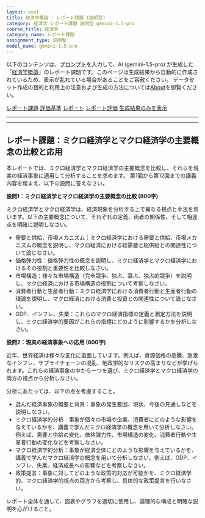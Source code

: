 ```yaml
---
layout: post
title: 経済学概論 - レポート課題 (説明型)
category: 経済学 レポート課題 説明型 gemini-1.5-pro
course_title: 経済学
category_name: レポート課題
assignment_type: 説明型
model_name: gemini-1.5-pro
---
```


以下のコンテンツは、[プロンプト](http://127.0.0.1:8000/generated/経済学/gemini-1.5-pro/prompt_レポート課題-説明型.md)を入力して、AI (gemini-1.5-pro) が生成した「[経済学概論](/contents/経済学/)」のレポート課題です。このページは生成結果から自動的に作成されているため、表示が乱れている場合があることをご容赦ください。
データセット作成の目的と利用上の注意および生成の方法については[About](/About)を御覧ください。

[レポート課題](../レポート課題-説明型)
[評価基準](../評価基準-説明型)
[レポート](../レポート-説明型)
[レポート評価](../レポート評価-説明型)
[生成結果のみを表示](http://127.0.0.1:8000/generated/経済学/gemini-1.5-pro/レポート課題-説明型.md)
  

***
***
  
## レポート課題：ミクロ経済学とマクロ経済学の主要概念の比較と応用

本レポートでは、ミクロ経済学とマクロ経済学の主要概念を比較し、それらを現実の経済事象に適用して分析することを求めます。  第1回から第12回までの講義内容を踏まえ、以下の設問に答えなさい。

**設問1：ミクロ経済学とマクロ経済学の主要概念の比較 (800字)**

ミクロ経済学とマクロ経済学は、経済現象を分析する上で異なる視点と手法を用います。以下の主要概念について、それぞれの定義、両者の関係性、そして相違点を明確に説明しなさい。

* 需要と供給、市場メカニズム：ミクロ経済学における需要と供給、市場メカニズムの概念を説明し、マクロ経済における総需要と総供給との関連性について論じなさい。
* 価格弾力性：価格弾力性の概念を説明し、ミクロ経済学とマクロ経済学におけるその役割と重要性を比較しなさい。
* 市場構造：様々な市場構造（完全競争、独占、寡占、独占的競争）を説明し、マクロ経済における市場構造の役割について考察しなさい。
* 消費者行動と生産者行動：ミクロ経済学における消費者行動と生産者行動の理論を説明し、マクロ経済における消費と投資との関連性について論じなさい。
* GDP、インフレ、失業：これらのマクロ経済指標の定義と測定方法を説明し、ミクロ経済学的要因がこれらの指標にどのように影響するかを分析しなさい。


**設問2：現実の経済事象への応用 (800字)**

近年、世界経済は様々な変化に直面しています。例えば、資源価格の高騰、急激なインフレ、サプライチェーンの混乱、地政学的なリスクの高まりなどが挙げられます。これらの経済事象の中から一つを選び、ミクロ経済学とマクロ経済学の両方の視点から分析しなさい。

分析にあたっては、以下の点を考慮すること。

* 選んだ経済事象の概要と背景：事象の発生要因、現状、今後の見通しなどを説明しなさい。
* ミクロ経済学的分析：事象が個々の市場や企業、消費者にどのような影響を与えているかを、講義で学んだミクロ経済学の概念を用いて分析しなさい。例えば、需要と供給の変化、価格弾力性、市場構造の変化、消費者行動や生産者行動の変化などを考察しなさい。
* マクロ経済学的分析：事象が経済全体にどのような影響を与えているかを、講義で学んだマクロ経済学の概念を用いて分析しなさい。例えば、GDP、インフレ、失業、経済成長への影響などを考察しなさい。
* 政策提言：事象に対してどのような政策的対応が可能かを、ミクロ経済学的、マクロ経済学的視点の両方から考察し、具体的な政策提言を行いなさい。


レポート全体を通して、図表やグラフを適切に使用し、論理的な構成と明確な説明を心がけること。
